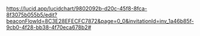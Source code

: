 https://lucid.app/lucidchart/9802092b-d20c-45f8-8fca-8f3075b055b5/edit?beaconFlowId=8C3E28EFECFC7872&page=0_0&invitationId=inv_1a46b85f-9cb0-4f28-bb38-4f70eca678b2#
